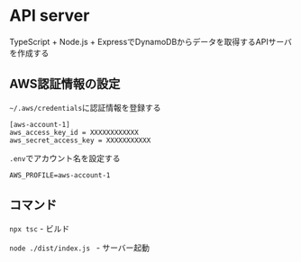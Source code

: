 # API server

TypeScript + Node.js + ExpressでDynamoDBからデータを取得するAPIサーバを作成する

## AWS認証情報の設定

`~/.aws/credentials`に認証情報を登録する

```
[aws-account-1]
aws_access_key_id = XXXXXXXXXXXX
aws_secret_access_key = XXXXXXXXXXX
```

`.env`でアカウント名を設定する

```
AWS_PROFILE=aws-account-1
```

## コマンド

`npx tsc` - ビルド

`node ./dist/index.js ` - サーバー起動

